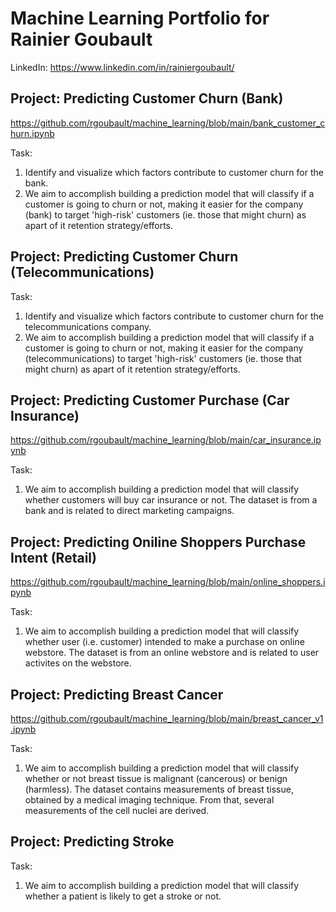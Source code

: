 # Machine Learning Portfolio for Rainier Goubault
LinkedIn: https://www.linkedin.com/in/rainiergoubault/


## Project: Predicting Customer Churn (Bank)
https://github.com/rgoubault/machine_learning/blob/main/bank_customer_churn.ipynb

Task:
1. Identify and visualize which factors contribute to customer churn for the bank.
2. We aim to accomplish building a prediction model that will classify if a customer is going to churn or not, making it easier for the company (bank) to target 'high-risk' customers (ie. those that might churn) as apart of it retention strategy/efforts.



## Project: Predicting Customer Churn (Telecommunications)

Task:
1. Identify and visualize which factors contribute to customer churn for the telecommunications company.
2. We aim to accomplish building a prediction model that will classify if a customer is going to churn or not, making it easier for the company (telecommunications) to target 'high-risk' customers (ie. those that might churn) as apart of it retention strategy/efforts.



## Project: Predicting Customer Purchase (Car Insurance)
https://github.com/rgoubault/machine_learning/blob/main/car_insurance.ipynb

Task:
1. We aim to accomplish building a prediction model that will classify whether customers will buy car insurance or not. The dataset is from a bank and is related to direct marketing campaigns.



## Project: Predicting Oniline Shoppers Purchase Intent (Retail)
https://github.com/rgoubault/machine_learning/blob/main/online_shoppers.ipynb

Task:
1. We aim to accomplish building a prediction model that will classify whether user (i.e. customer) intended to make a purchase on online webstore. The dataset is from an online webstore and is related to user activites on the webstore.



## Project: Predicting Breast Cancer
https://github.com/rgoubault/machine_learning/blob/main/breast_cancer_v1.ipynb

Task:
1. We aim to accomplish building a prediction model that will classify whether or not breast tissue is malignant (cancerous) or benign (harmless). The dataset contains measurements of breast tissue, obtained by a medical imaging technique. From that, several measurements of the cell nuclei are derived.



## Project: Predicting Stroke

Task:  
1. We aim to accomplish building a prediction model that will classify whether a patient is likely to get a stroke or not.


